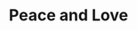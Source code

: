 ---
pid: FS226
title: Peace and Love
location_transcription: Love Park
zipcode: '19140'
outside_phl: 
neighborhood: Hunting Park
age: '32'
age_range: 30-39
instagram: 
image_file_name: FS_226.jpg
proposal_transcription: 
topic: Love
topic_summary: '0'
type: Sculpture Statue
keywords_other: peace
credit: 
image_labels: Peace & Love
twitter: 
facebook: 
permalink: "/monuments/fs226/"
layout: item-page
---